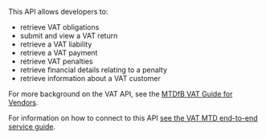 This API allows developers to:
* retrieve VAT obligations
* submit and view a VAT return
* retrieve a VAT liability
* retrieve a VAT payment
* retrieve VAT penalties
* retrieve financial details relating to a penalty
* retrieve information about a VAT customer

For more background on the VAT API, see the [MTDfB VAT Guide for Vendors](https://usermanual.wiki/Document/mtdfbvatguideforvendors.996624737/view).

For information on how to connect to this API [see the VAT MTD end-to-end service guide](https://developer.service.hmrc.gov.uk/guides/vat-mtd-end-to-end-service-guide/).
